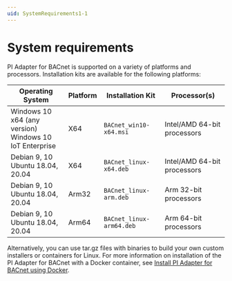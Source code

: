 ```yaml
---
uid: SystemRequirements1-1
---
```


# System requirements

PI Adapter for BACnet is supported on a variety of platforms and processors. Installation kits are available for the following platforms:

| Operating System | Platform | Installation Kit | Processor(s) |
|------------------|----------|------------------|--------------|
| Windows 10 x64 (any version) <br> Windows 10 IoT Enterprise  | X64 | `BACnet_win10-x64.msi`     | Intel/AMD 64-bit processors |
| Debian 9, 10 <br> Ubuntu 18.04, 20.04 | X64 | `BACnet_linux-x64.deb`     | Intel/AMD 64-bit processors |
| Debian 9, 10 <br> Ubuntu 18.04, 20.04 | Arm32 | `BACnet_linux-arm.deb`  | Arm 32-bit processors |
| Debian 9, 10 <br> Ubuntu 18.04, 20.04 | Arm64 | `BACnet_linux-arm64.deb`  | Arm 64-bit processors |

Alternatively, you can use tar.gz files with binaries to build your own custom installers or containers for Linux. For more information on installation of the PI Adapter for BACnet with a Docker container, see [Install PI Adapter for BACnet using Docker](xref:InstallPIAdapterForBACnetUsingDocker1-1).
